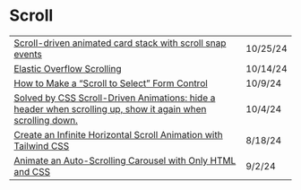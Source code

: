 # Scroll

|                                                                                                                                                                                                                                                                      |          |
| -------------------------------------------------------------------------------------------------------------------------------------------------------------------------------------------------------------------------------------------------------------------- | -------- |
| [Scroll-driven animated card stack with scroll snap events](https://www.bram.us/2024/10/13/scroll-driven-animated-card-stack-with-scroll-snap-events/?ref=dailydev)                                                                                                  | 10/25/24 |
| [Elastic Overflow Scrolling](https://css-tricks.com/elastic-overflow-scrolling/?ref=dailydev)                                                                                                                                                                        | 10/14/24 |
| [How to Make a “Scroll to Select” Form Control](https://css-tricks.com/how-to-make-a-scroll-to-select-form-control/?ref=dailydev)                                                                                                                                    | 10/9/24  |
| [Solved by CSS Scroll-Driven Animations: hide a header when scrolling up, show it again when scrolling down.](https://www.bram.us/2024/09/29/solved-by-css-scroll-driven-animations-hide-a-header-when-scrolling-up-show-it-again-when-scrolling-down/?ref=dailydev) | 10/4/24  |
| [Create an Infinite Horizontal Scroll Animation with Tailwind CSS](https://app.daily.dev/posts/create-an-infinite-horizontal-scroll-animation-with-tailwind-css-thoj6hxyd)                                                                                           | 8/18/24  |
| [Animate an Auto-Scrolling Carousel with Only HTML and CSS](https://app.daily.dev/posts/animate-an-auto-scrolling-carousel-with-only-html-and-css-yvgauteyf)                                                                                                         | 9/2/24   |
